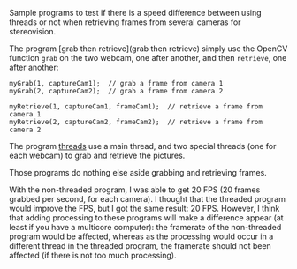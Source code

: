 Sample programs to test if there is a speed difference between using threads or not when retrieving frames from several cameras for stereovision.

The program [grab then retrieve](grab then retrieve) simply use the OpenCV function `grab` on the two webcam, one after another, and then `retrieve`, one after another:

```
myGrab(1, captureCam1);  // grab a frame from camera 1
myGrab(2, captureCam2);  // grab a frame from camera 2

myRetrieve(1, captureCam1, frameCam1);  // retrieve a frame from camera 1
myRetrieve(2, captureCam2, frameCam2);  // retrieve a frame from camera 2
```

The program [threads](threads) use a main thread, and two special threads (one for each webcam) to grab and retrieve the pictures.

Those programs do nothing else aside grabbing and retrieving frames.

With the non-threaded program, I was able to get 20 FPS (20 frames grabbed per second, for each camera). I thought that the threaded program would improve the FPS, but I got the same result: 20 FPS. However, I think that adding processing to these programs will make a difference appear (at least if you have a multicore computer): the framerate of the non-threaded program would be affected, whereas as the processing would occur in a different thread in the threaded program, the framerate should not been affected (if there is not too much processing).

